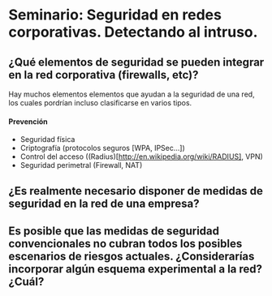 # Seminario: Seguridad en redes corporativas. Detectando al intruso.

## ¿Qué elementos de seguridad se pueden integrar en la red corporativa (firewalls, etc)?

Hay muchos elementos elementos que ayudan a la seguridad de una red, los cuales pordrían incluso clasificarse en varios tipos.

#### Prevención
+  Seguridad física
+  Criptografía (protocolos seguros [WPA, IPSec...])
+  Control del acceso ((Radius)[http://en.wikipedia.org/wiki/RADIUS], VPN)
+  Seguridad perimetral (Firewall, NAT)

## ¿Es realmente necesario disponer de medidas de seguridad en la red de una empresa?

## Es posible que las medidas de seguridad convencionales no cubran todos los posibles escenarios de riesgos actuales. ¿Considerarías incorporar algún esquema experimental a la red? ¿Cuál?
